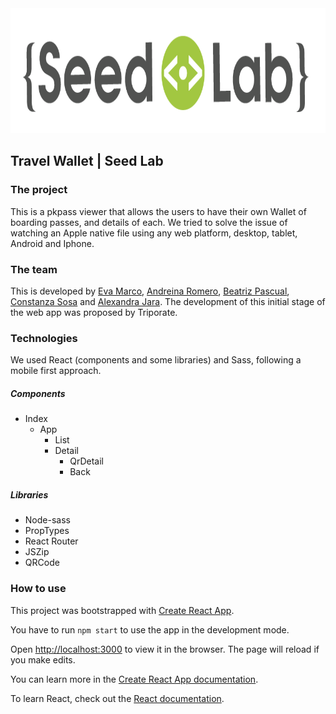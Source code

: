 
<img src="./src/assets/images/logo_long.png" alt="Seed Lab logo" height="200px">

## Travel Wallet | Seed Lab ##

### The project ###

This is a pkpass viewer that allows the users to have their own Wallet of boarding passes, and details of each. We tried to solve the issue of watching an Apple native file using any web platform, desktop, tablet, Android and Iphone.

### The team ###

This is developed by [Eva Marco](https://github.com/EvaMarco), [Andreina Romero](https://github.com/andreina-proyectos), [Beatriz Pascual](https://github.com/pascualbeatriz), [Constanza Sosa](https://github.com/constanza-sosa) and [Alexandra Jara](https://github.com/alexandrajaramz). The development of this initial stage of the web app was proposed by Triporate.

### Technologies ###

We used React (components and some libraries) and Sass, following a mobile first approach.

##### Components #####
- Index 
  - App 
    - List 
    - Detail
      - QrDetail 
      - Back 

##### Libraries #####
- Node-sass
- PropTypes
- React Router
- JSZip
- QRCode

### How to use ###

This project was bootstrapped with [Create React App](https://github.com/facebook/create-react-app).

You have to run `npm start` to use the app in the development mode. 

Open [http://localhost:3000](http://localhost:3000) to view it in the browser. The page will reload if you make edits.

You can learn more in the [Create React App documentation](https://facebook.github.io/create-react-app/docs/getting-started).

To learn React, check out the [React documentation](https://reactjs.org/).